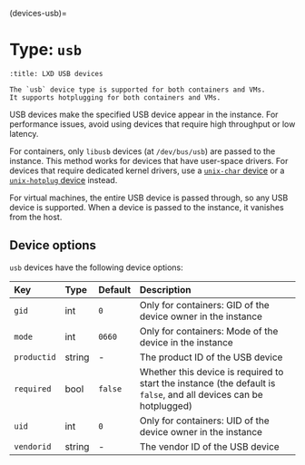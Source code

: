 (devices-usb)=
# Type: `usb`

```{youtube} https://www.youtube.com/watch?v=SAord28VS4g
:title: LXD USB devices
```

```{note}
The `usb` device type is supported for both containers and VMs.
It supports hotplugging for both containers and VMs.
```

USB devices make the specified USB device appear in the instance.
For performance issues, avoid using devices that require high throughput or low latency.

For containers, only `libusb` devices (at `/dev/bus/usb`) are passed to the instance.
This method works for devices that have user-space drivers.
For devices that require dedicated kernel drivers, use a [`unix-char` device](devices-unix-char) or a [`unix-hotplug` device](devices-unix-hotplug) instead.

For virtual machines, the entire USB device is passed through, so any USB device is supported.
When a device is passed to the instance, it vanishes from the host.

## Device options

`usb` devices have the following device options:

Key         | Type      | Default           | Description
:--         | :--       | :--               | :--
`gid`       | int       | `0`               | Only for containers: GID of the device owner in the instance
`mode`      | int       | `0660`            | Only for containers: Mode of the device in the instance
`productid` | string    | -                 | The product ID of the USB device
`required`  | bool      | `false`           | Whether this device is required to start the instance (the default is `false`, and all devices can be hotplugged)
`uid`       | int       | `0`               | Only for containers: UID of the device owner in the instance
`vendorid`  | string    | -                 | The vendor ID of the USB device
